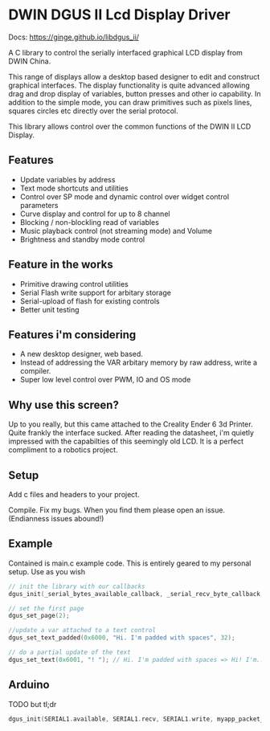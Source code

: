# DWIN DGUS II Lcd Display Driver

Docs: https://ginge.github.io/libdgus_ii/

A C library to control the serially interfaced graphical LCD display from DWIN China.

This range of displays allow a desktop based designer to edit and construct graphical interfaces.
The display functionality is quite advanced allowing drag and drop display of variables, button presses and other io capability. In addition to the simple mode, you can draw primitives such as pixels lines, squares circles etc directly over the serial protocol.

This library allows control over the common functions of the DWIN II LCD Display.

## Features

* Update variables by address
* Text mode shortcuts and utilities
* Control over SP mode and dynamic control over widget control parameters
* Curve display and control for up to 8 channel
* Blocking / non-blockling read of variables
* Music playback control (not streaming mode) and Volume
* Brightness and standby mode control


## Feature in the works

* Primitive drawing control utilities
* Serial Flash write support for arbitary storage
* Serial-upload of flash for existing controls
* Better unit testing

## Features i'm considering

* A new desktop designer, web based.
* Instead of addressing the VAR arbitary memory by raw address, write a compiler.
* Super low level control over PWM, IO and OS mode

## Why use this screen?

Up to you really, but this came attached to the Creality Ender 6 3d Printer. Quite frankly the interface sucked. After reading the datasheet, i'm quietly impressed with the capabilties of this seemingly old LCD. It is a perfect compliment to a robotics project.

## Setup

Add c files and headers to your project.

Compile. Fix my bugs. When you find them please open an issue. (Endianness issues abound!)

## Example

Contained is main.c example code. This is entirely geared to my personal setup. Use as you wish

```c
// init the library with our callbacks
dgus_init(_serial_bytes_available_callback, _serial_recv_byte_callback, _serial_send_data_callback, _serial_recv_packet_callback);

// set the first page
dgus_set_page(2);

//update a var attached to a text control
dgus_set_text_padded(0x6000, "Hi. I'm padded with spaces", 32);

// do a partial update of the text
dgus_set_text(0x6001, "! "); // Hi. I'm padded with spaces => Hi! I'm...
```

## Arduino

TODO but tl;dr

```c
dgus_init(SERIAL1.available, SERIAL1.recv, SERIAL1.write, myapp_packet_received);

```
